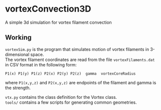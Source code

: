 # vortexConvection3D
A simple 3d simulation for vortex filament convection

## Working
`vortexSim.py` is the program that simulates motion of vortex filaments in 3-dimensional space.  
The vortex filament coordinates are read from the file `vortexFilaments.dat` 
in CSV format in the following form:
```
P1(x) P1(y) P1(z) P2(x) P2(y) P2(z)  gamma  vortexCoreRadius
```
where `P1(x,y,z)` and `P2(x,y,z)` are endpoints of the filament and gamma is the strength.

`vtx.py` contains the class definition for the Vortex class.  
`tools/` contains a few scripts for generating common geometries.

